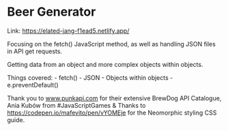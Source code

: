 # Beer Generator

Link: https://elated-jang-f1ead5.netlify.app/

 Focusing on the fetch() JavaScript method, as well as handling JSON files in API get requests.  
 
 Getting data from an object and more complex objects within objects.  
 
 Things covered: - fetch() 
                 - JSON 
                 - Objects within objects 
                 - e.preventDefault()  
                 
Thank you to www.punkapi.com for their extensive BrewDog API Catalogue, 
Ania Kubów from #JavaScriptGames & Thanks to https://codepen.io/mafevito/pen/vYOMEje for the Neomorphic styling CSS guide. 
